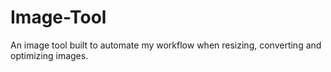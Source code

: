 # Image-Tool
An image tool built to automate my workflow when resizing, converting and optimizing images.
